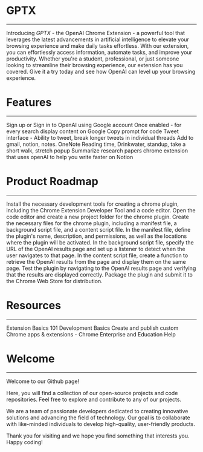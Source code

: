 # GPTX
--------------
Introducing *GPTX* -  the OpenAI Chrome Extension - a powerful tool that leverages the latest advancements in artificial intelligence to elevate your browsing experience and make daily tasks effortless. With our extension, you can effortlessly access information, automate tasks, and improve your productivity. Whether you're a student, professional, or just someone looking to streamline their browsing experience, our extension has you covered. Give it a try today and see how OpenAI can level up your browsing experience.

# Features
--------------
Sign up or Sign in to OpenAI using Google account
Once enabled - for every search display content on Google
Copy prompt for code
Tweet interface - Ability to tweet, break longer tweets in individual threads
Add to gmail, notion, notes. OneNote
Reading time, Drinkwater, standup, take a short walk, stretch popup
Summarize research papers
chrome extension that uses openAI to help you write faster on Notion


# Product Roadmap
--------------
Install the necessary development tools for creating a chrome plugin, including the Chrome Extension Developer Tool and a code editor.
Open the code editor and create a new project folder for the chrome plugin.
Create the necessary files for the chrome plugin, including a manifest file, a background script file, and a content script file.
In the manifest file, define the plugin's name, description, and permissions, as well as the locations where the plugin will be activated.
In the background script file, specify the URL of the OpenAI results page and set up a listener to detect when the user navigates to that page.
In the content script file, create a function to retrieve the OpenAI results from the page and display them on the same page.
Test the plugin by navigating to the OpenAI results page and verifying that the results are displayed correctly.
Package the plugin and submit it to the Chrome Web Store for distribution.


# Resources
--------------
Extension Basics 101
Development Basics
Create and publish custom Chrome apps & extensions - Chrome Enterprise and Education Help 


# Welcome
--------------
Welcome to our Github page!

Here, you will find a collection of our open-source projects and code repositories. Feel free to explore and contribute to any of our projects.

We are a team of passionate developers dedicated to creating innovative solutions and advancing the field of technology. Our goal is to collaborate with like-minded individuals to develop high-quality, user-friendly products.

Thank you for visiting and we hope you find something that interests you. Happy coding!
